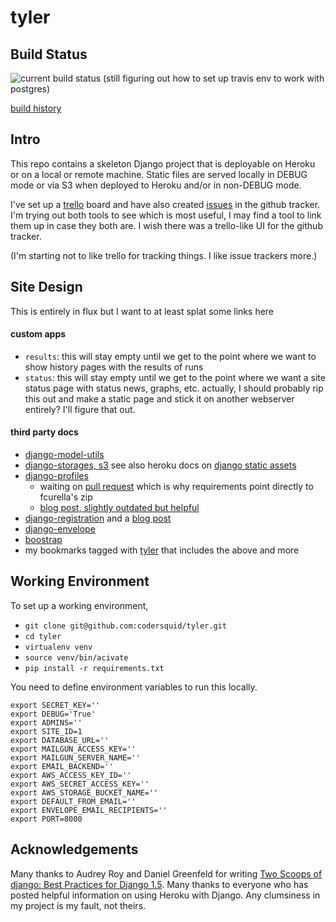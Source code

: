 # tyler

## Build Status

![current build status](https://travis-ci.org/codersquid/tyler.png?branch=master) (still figuring out how to set up travis env to work with postgres)

[build history](https://travis-ci.org/codersquid/tyler)

## Intro

This repo contains a skeleton Django project that is deployable on Heroku or on
a local or remote machine. Static files are served locally in DEBUG mode or via
S3 when deployed to Heroku and/or in non-DEBUG mode.

I've set up a [trello](https://trello.com/b/8KC8wAye/rmc) board and have also
created [issues](https://github.com/codersquid/tyler/issues) in the github tracker.
I'm trying out both tools to see which is most useful, I may find a tool to link them up
in case they both are. I wish there was a trello-like UI for the github tracker.

(I'm starting not to like trello for tracking things. I like issue trackers more.)

## Site Design

This is entirely in flux but I want to at least splat some links here

#### custom apps

* `results`: this will stay empty until we get to the point where we want to show history pages with the results of runs
* `status`: this will stay empty until we get to the point where we want a site status page with status news, graphs, etc. actually, I should probably rip this out and make a static page and stick it on another webserver entirely? I'll figure that out.

#### third party docs

* [django-model-utils](https://django-model-utils.readthedocs.org/en/latest/)
* [django-storages, s3](http://django-storages.readthedocs.org/en/latest/backends/amazon-S3.html) see also heroku docs on [django static assets](https://devcenter.heroku.com/articles/django-assets)
* [django-profiles](https://bitbucket.org/ubernostrum/django-profiles)
   * waiting on [pull request](https://bitbucket.org/ubernostrum/django-profiles/pull-request/6/replaced-profile_list-view-with-a-class/diff) which is why requirements point directly to fcurella's zip
   * [blog post, slightly outdated but helpful](http://birdhouse.org/blog/2009/06/27/django-profiles/)
* [django-registration](https://bitbucket.org/ubernostrum/django-registration) and a [blog post](http://www.michelepasin.org/blog/2011/01/14/setting-up-django-registration/)
* [django-envelope](http://django-envelope.readthedocs.org/en/latest/index.html)
* [boostrap](http://getbootstrap.com/)
* my bookmarks tagged with [tyler](https://pinboard.in/u:sky/t:tyler/) that includes the above and more


## Working Environment

To set up a working environment,

* `git clone git@github.com:codersquid/tyler.git`
* `cd tyler`
* `virtualenv venv`
* `source venv/bin/acivate`
* `pip install -r requirements.txt`

You need to define environment variables to run this locally.

```
export SECRET_KEY=''
export DEBUG='True'
export ADMINS=''
export SITE_ID=1
export DATABASE_URL=''
export MAILGUN_ACCESS_KEY=''
export MAILGUN_SERVER_NAME=''
export EMAIL_BACKEND=''
export AWS_ACCESS_KEY_ID=''
export AWS_SECRET_ACCESS_KEY=''
export AWS_STORAGE_BUCKET_NAME=''
export DEFAULT_FROM_EMAIL=''
export ENVELOPE_EMAIL_RECIPIENTS=''
export PORT=8000
```

## Acknowledgements

Many thanks to Audrey Roy and Daniel Greenfeld for writing [Two Scoops of django: Best Practices for Django 1.5](https://django.2scoops.org/). Many thanks to everyone who has posted helpful information on using Heroku with Django. Any clumsiness in my project is my fault, not theirs.
